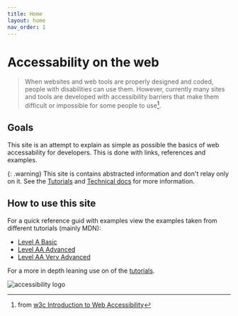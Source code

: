 ```yaml
---
title: Home
layout: home
nav_order: 1
---
```

# Accessability on the web

> When websites and web tools are properly designed and coded, people with disabilities can use them. However, currently many sites and tools are developed with accessibility barriers that make them difficult or impossible for some people to use[^1].

## Goals

This site is an attempt to explain as simple as possible the basics of web accessability for developers. This is done with links, references and examples.

{: .warning}
This site is contains abstracted information and don't relay only on it. See the [Tutorials](/accessibility/docs/Tutorials) and [Technical docs](/accessibility/docs/Technical%20Docs) for more information. 

## How to use this site
For a quick reference guid with examples view the examples taken from different tutorials (mainly MDN):  
* [Level A Basic](/accessibility/docs/LevelA)
* [Level AA Advanced](/accessibility/docs/LevelAA)
* [Level AA Very Advanced](/accessibility/docs/LevelAAA)

For a more in depth leaning use on of the [tutorials](/accessibility/docs/Tutorials).


![accessibility logo](/accessibility/assets/images/logo.png)


[^1]: from [w3c Introduction to Web Accessibility](https://www.w3.org/WAI/fundamentals/accessibility-intro/)







